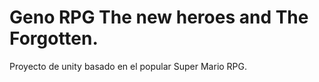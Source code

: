 # Geno RPG The new heroes and The Forgotten.
 Proyecto de unity basado en el popular Super Mario RPG.
